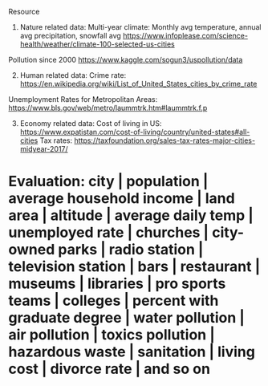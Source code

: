 Resource
1. Nature related data:
Multi-year climate: Monthly avg temperature, annual avg precipitation, snowfall avg
https://www.infoplease.com/science-health/weather/climate-100-selected-us-cities

Pollution since 2000
https://www.kaggle.com/sogun3/uspollution/data

2. Human related data:
Crime rate:
https://en.wikipedia.org/wiki/List_of_United_States_cities_by_crime_rate

Unemployment Rates for Metropolitan Areas:
https://www.bls.gov/web/metro/laummtrk.htm#laummtrk.f.p

3. Economy related data:
Cost of living in US:
https://www.expatistan.com/cost-of-living/country/united-states#all-cities
Tax rates:
https://taxfoundation.org/sales-tax-rates-major-cities-midyear-2017/

Evaluation: city | population | average household income | land area | altitude | average daily temp | unemployed rate | churches | city-owned parks | radio station | television station | bars | restaurant | museums | libraries | pro sports teams | colleges | percent with graduate degree | water pollution | air pollution | toxics pollution | hazardous waste | sanitation | living cost | divorce rate | and so on
=======
